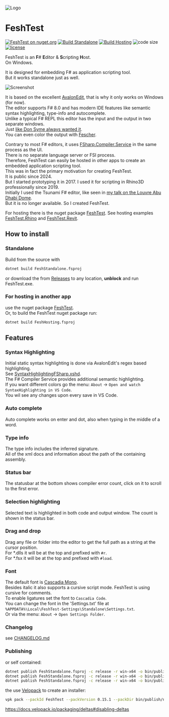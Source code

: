 ![Logo](https://raw.githubusercontent.com/goswinr/FeshTest/main/Media/logo128.png)

# FeshTest
[![FeshTest on nuget.org](https://img.shields.io/nuget/v/FeshTest.svg)](https://nuget.org/packages/FeshTest)
[![Build Standalone](https://github.com/goswinr/FeshTest/actions/workflows/buildStandalone.yml/badge.svg?event=push)](https://github.com/goswinr/FeshTest/actions/workflows/buildStandalone.yml)
[![Build Hosting](https://github.com/goswinr/FeshTest/actions/workflows/buildHosting.yml/badge.svg?event=push)](https://github.com/goswinr/FeshTest/actions/workflows/buildHosting.yml)
![code size](https://img.shields.io/github/languages/code-size/goswinr/FeshTest.svg)
[![license](https://img.shields.io/github/license/goswinr/FeshTest)](LICENSE)

FeshTest is an  **F**# **E**ditor & **S**cripting **H**ost.\
On Windows.

It is designed for embedding F# as application scripting tool.\
But it works standalone just as well.

![Screenshot](https://raw.githubusercontent.com/goswinr/FeshTest/main/Media/screen2.png)

It is based on the excellent [AvalonEdit](https://github.com/goswinr/AvalonEditB), that is why it only works on Windows (for now).\
The editor supports F# 8.0 and has modern IDE features like semantic syntax highlighting, type-info and autocomplete.\
Unlike a typical F# REPL this editor has the input and the output in two separate windows.\
Just [like Don Syme always wanted it](https://github.com/dotnet/fsharp/issues/2161#issuecomment-270465310).\
You can even color the output with [Fescher](https://www.nuget.org/packages/Fesher).

Contrary to most F# editors, it uses [FSharp.Compiler.Service](https://www.nuget.org/packages/FSharp.Compiler.Service) in the same process as the UI.\
There is no separate language server or FSI process.\
Therefore,  FeshTest can easily be hosted in other apps to create an embedded application scripting tool.\
This was in fact the primary motivation for creating FeshTest.\
It is public since 2024.\
But I started prototyping it in 2017. I used it for scripting in Rhino3D professionally since 2019.\
Initially I used the Tsunami F# editor, like seen in [my talk on the Louvre Abu Dhabi Dome](https://www.youtube.com/watch?v=ZY-bvZZZZnE).\
But it is no longer available. So I created FeshTest.

For hosting there is the nuget package [FeshTest](https://www.nuget.org/packages/FeshTest/). See hosting examples
[FeshTest.Rhino](https://github.com/goswinr/FeshTest.Rhino) and [FeshTest.Revit](https://github.com/goswinr/FeshTest.Revit).

## How to install

### Standalone

Build from the source with

```bash
dotnet build FeshStandalone.fsproj
```
or download the from [Releases](https://github.com/goswinr/FeshTest/releases) to any location, **unblock** and run FeshTest.exe.

### For hosting in another app
use the nuget package [FeshTest](https://www.nuget.org/packages/FeshTest/).\
Or, to build the FeshTest nuget package run:

```bash
dotnet build FeshHosting.fsproj
```


## Features

### Syntax Highlighting
Initial static syntax highlighting is done via AvalonEdit's regex based highlighting.\
See [SyntaxHighlightingFSharp.xshd](https://github.com/goswinr/FeshTest/blob/main/Src/SyntaxHighlightingFSharp.xshd).\
The F# Compiler Service provides additional semantic highlighting.\
If you want different colors go the menu: `About` -> `Open and watch SyntaxHighlighting in VS Code`.\
You wil see any changes upon every save in VS Code.

### Auto complete
Auto complete works on enter and dot, also when typing in the middle of a word.

### Type info
The type info includes the inferred signature.\
All of the xml docs and information about the path of the containing assembly.

### Status bar
The statusbar at the bottom shows compiler error count, click on it to scroll to the first error.

### Selection highlighting
Selected text is highlighted in both code and output window. The count is shown in the status bar.

### Drag and drop
Drag any file or folder into the editor to get the full path as a string at the cursor position.\
For *.dlls it will be at the top and prefixed with `#r`.\
For *.fsx it will be at the top and prefixed with `#load`.

### Font
The default font is [Cascadia Mono](https://github.com/microsoft/cascadia-code).\
Besides italic it also supports a cursive script mode. FeshTest is using cursive for comments.\
To enable ligatures set the font to `Cascadia Code`.\
You can change the font in the 'Settings.txt' file at `%APPDATA%\Local\FeshTest-Settings\Standalone\Settings.txt`.\
Or via the menu: `About` -> `Open Settings Folder`.

### Changelog
see [CHANGELOG.md](https://github.com/goswinr/FeshTest/blob/main/CHANGELOG.md)

### Publishing

or self contained:

```bash
dotnet publish FeshStandalone.fsproj -c release -r win-x64 -o bin/publish/net9 --framework net9.0-windows --self-contained
dotnet publish FeshStandalone.fsproj -c release -r win-x64 -o bin/publish/net9 --framework net9.0-windows
dotnet publish FeshStandalone.fsproj -c release -r win-x64 -o bin/publish/net472 --framework net472
```

the use [Velopack](https://docs.velopack.io/packaging/installer) to create an installer:

```bash
vpk pack --packId FeshTest --packVersion 0.15.1 --packDir bin/publish/net9 --outputDir bin/installer/net9 --mainExe FeshTest.exe --framework net9.0-x64-desktop --icon Media/logoGray.ico
```

https://docs.velopack.io/packaging/deltas#disabling-deltas